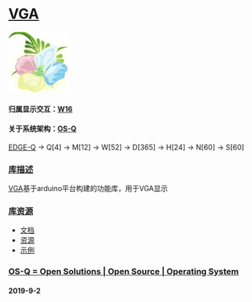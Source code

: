 # [VGA](https://github.com/OS-Q/D109)
[![sites](OS-Q/qitas.png)](http://www.OS-Q.com)
#### 归属显示交互：[W16](https://github.com/OS-Q/W16)
#### 关于系统架构：[OS-Q](https://github.com/OS-Q/OS-Q)

[EDGE-Q](https://github.com/OS-Q/EDGE-Q) -> Q[4] -> M[12] -> W[52] -> D[365] -> H[24] -> N[60] -> S[60]

### [库描述](https://github.com/OS-Q/D109/wiki) 

[VGA](https://github.com/OS-Q/D109)基于arduino平台构建的功能库，用于VGA显示

### [库资源](https://github.com/OS-Q/D109)

* [文档](docs/)
* [资源](src/)
* [示例](examples/)

### [OS-Q = Open Solutions | Open Source |  Operating System ](http://www.OS-Q.com/D109)
####  2019-9-2
